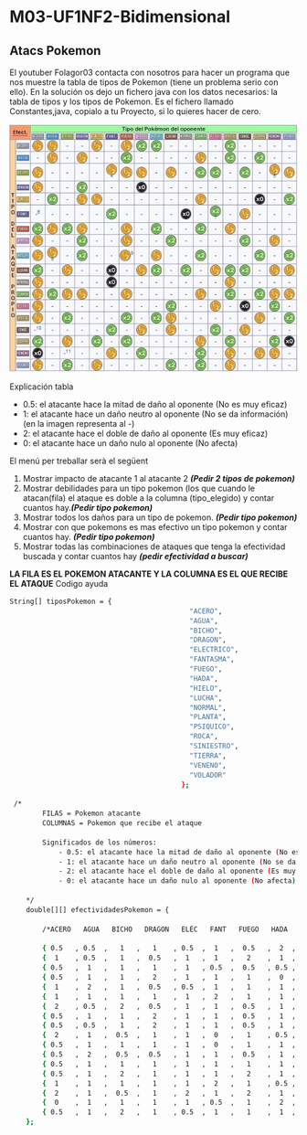 # M03-UF1NF2-Bidimensional


## Atacs Pokemon


El youtuber Folagor03 contacta con nosotros para hacer un programa que nos muestre la tabla de tipos de Pokemon (tiene un problema serio con ello).
En la solución os dejo un fichero java con los datos necesarios: la tabla de tipos y los tipos de Pokemon. Es el fichero llamado Constantes,java, copialo a tu Proyecto, si lo quieres hacer de cero.

![](tabla_tipos.jpg)

Explicación tabla

- 0.5: el atacante hace la mitad de daño al oponente (No es muy eficaz)
- 1: el atacante hace un daño neutro al oponente (No se da información) (en la imagen representa al -)
- 2: el atacante hace el doble de daño al oponente (Es muy eficaz)
- 0: el atacante hace un daño nulo al oponente (No afecta)


El menú per treballar serà el següent

 1. Mostrar impacto de atacante 1 al atacante 2 ***(Pedir 2 tipos de pokemon)***
 2. Mostrar debilidades para un tipo pokemon (los que cuando le atacan(fila) el ataque es doble a la columna (tipo_elegido) y contar cuantos hay.***(Pedir tipo pokemon)***
 3. Mostrar todos los daños para un tipo de pokemon. ***(Pedir tipo pokemon)***
 4. Mostrar con que pokemons es mas efectivo un tipo pokemon y contar cuantos hay. ***(Pedir tipo pokemon)***
 5. Mostrar todas las combinaciones de ataques que tenga la efectividad buscada y contar cuantos hay ***(pedir efectividad a buscar)***
 
**LA FILA ES EL POKEMON ATACANTE Y LA COLUMNA ES EL QUE RECIBE EL ATAQUE**
Codigo ayuda
```sh
String[] tiposPokemon = {
                                            "ACERO", 
                                            "AGUA", 
                                            "BICHO",
                                            "DRAGON",
                                            "ELECTRICO",
                                            "FANTASMA",
                                            "FUEGO",
                                            "HADA",
                                            "HIELO",
                                            "LUCHA",
                                            "NORMAL",
                                            "PLANTA",
                                            "PSIQUICO",
                                            "ROCA",
                                            "SINIESTRO",
                                            "TIERRA",
                                            "VENENO",
                                            "VOLADOR"
                                          };
 
 /*
        FILAS = Pokemon atacante
        COLUMNAS = Pokemon que recibe el ataque
         
        Significados de los números:
            - 0.5: el atacante hace la mitad de daño al oponente (No es muy eficaz) 
            - 1: el atacante hace un daño neutro al oponente (No se da información pero diremos neutro)
            - 2: el atacante hace el doble de daño al oponente (Es muy eficaz)
            - 0: el atacante hace un daño nulo al oponente (No afecta)
 
    */
    double[][] efectividadesPokemon = {
         
        /*ACERO   AGUA   BICHO   DRAGON   ELÉC   FANT   FUEGO   HADA   HIELO   LUCHA   NORMAL   PLANTA   PSI   ROCA   SINIE  TIERRA   VENENO   VOLADOR   */
         
        { 0.5   , 0.5  ,   1   ,   1    , 0.5  ,  1   ,  0.5   ,  2  ,   2   ,   1   ,    1    ,   1   ,  1   ,  2  ,   1   ,   1   ,    1   ,   1},   //ACERO
        {  1    , 0.5  ,   1   ,  0.5   ,  1   ,  1   ,   2    ,  1  ,   1   ,   1   ,    1    ,  0.5  ,  1   ,  2  ,   1   ,   2   ,    1   ,   1},   //AGUA
        { 0.5   ,  1   ,   1   ,   1    ,  1   , 0.5  ,  0.5   , 0.5 ,   1   ,  0.5  ,    1    ,   2   ,  2   ,  1  ,   2   ,   1   ,   0.5  ,  0.5},  //BICHO
        { 0.5   ,  1   ,   1   ,   2    ,  1   ,  1   ,   1    ,  0  ,   1   ,   1   ,    1    ,   1   ,  1   ,  1  ,   1   ,   1   ,    1   ,   1},   // DRAGÓN
        {  1    ,  2   ,   1   ,  0.5   , 0.5  ,  1   ,   1    ,  1  ,   1   ,   1   ,    1    ,  0.5  ,  1   ,  1  ,   1   ,   0   ,    1   ,   2},   // ELÉCTRICO
        {  1    ,  1   ,   1   ,   1    ,  1   ,  2   ,   1    ,  1  ,   1   ,   1   ,    0    ,   1   ,  2   ,  1  ,  0.5  ,   1   ,    1   ,   1},   // FANTASMA
        {  2    , 0.5  ,   2   ,  0.5   ,  1   ,  1   ,  0.5   ,  1  ,   2   ,   1   ,    1    ,   2   ,  1   , 0.5 ,   1   ,   1   ,    1   ,   1},   // FUEGO
        { 0.5   ,  1   ,   1   ,   2    ,  1   ,  1   ,  0.5   ,  1  ,   1   ,   2   ,    1    ,   1   ,  1   ,  1  ,   2   ,   1   ,   0.5  ,   1},   // HADA
        { 0.5   , 0.5  ,   1   ,   2    ,  1   ,  1   ,  0.5   ,  1  ,  0.5  ,   1   ,    1    ,   2   ,  1   ,  1  ,   1   ,   2   ,    1   ,   2},   // HIELO
        {  2    ,  1   ,  0.5  ,   1    ,  1   ,  0   ,   1    , 0.5 ,   2   ,   1   ,    2    ,   1   , 0.5  ,  2  ,   2   ,   1   ,   0.5  ,  0.5},  // LUCHA
        { 0.5   ,  1   ,   1   ,   1    ,  1   ,  0   ,   1    ,  1  ,   1   ,   1   ,    1    ,   1   ,  1   , 0.5 ,   1   ,   1   ,    1   ,   1},   // NORMAL
        { 0.5   ,  2   ,  0.5  ,  0.5   ,  1   ,  1   ,  0.5   ,  1  ,   1   ,   1   ,    1    ,  0.5  ,  1   ,  2  ,   1   ,   2   ,   0.5  ,  0.5},  // PLANTA
        { 0.5   ,  1   ,   1   ,   1    ,  1   ,  1   ,   1    ,  1  ,   1   ,   2   ,    1    ,   1   , 0.5  ,  1  ,   0   ,   1   ,    2   ,   1},   // PSÍQUICO
        { 0.5   ,  1   ,   2   ,   1    ,  1   ,  1   ,   2    ,  1  ,   2   ,  0.5  ,    1    ,   1   ,  1   ,  1  ,   1   ,  0.5  ,    1   ,   2},   // ROCA
        {  1    ,  1   ,   1   ,   1    ,  1   ,  2   ,   1    , 0.5 ,   1   ,  0.5  ,    1    ,   1   ,  2   ,  1  ,  0.5  ,   1   ,    1   ,   1},   // SINIESTRO
        {  2    ,  1   ,  0.5  ,   1    ,  2   ,  1   ,   2    ,  1  ,   1   ,   1   ,    1    ,  0.5  ,  1   ,  2  ,   1   ,   1   ,    2   ,   0},   // TIERRA
        {  0    ,  1   ,   1   ,   1    ,  1   , 0.5  ,   1    ,  2  ,   1   ,   1   ,    1    ,   2   ,  1   , 0.5 ,   1   ,  0.5  ,   0.5  ,   1},   // VENENO
        { 0.5   ,  1   ,   2   ,   1    , 0.5  ,  1   ,   1    ,  1  ,   1   ,   2   ,    1    ,   2   ,  1   , 0.5 ,   1   ,   1   ,    1   ,   1}    // VOLADOR
    };
```
